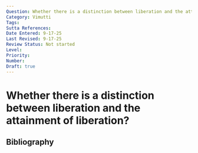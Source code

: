 ```yaml
---
Question: Whether there is a distinction between liberation and the attainment of liberation?
Category: Vimutti
Tags: 
Sutta References: 
Date Entered: 9-17-25
Last Revised: 9-17-25
Review Status: Not started
Level: 
Priority: 
Number: 
Draft: true
---
```


# Whether there is a distinction between liberation and the attainment of liberation?

## Bibliography

<!-- 

Notes:



-->